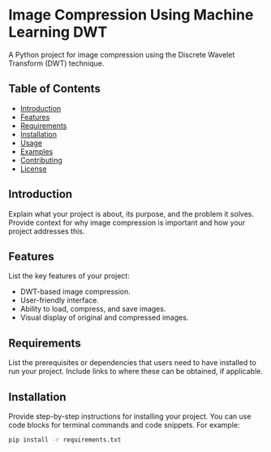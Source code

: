 # Image Compression Using Machine Learning DWT

A Python project for image compression using the Discrete Wavelet Transform (DWT) technique.

## Table of Contents
- [Introduction](#introduction)
- [Features](#features)
- [Requirements](#requirements)
- [Installation](#installation)
- [Usage](#usage)
- [Examples](#examples)
- [Contributing](#contributing)
- [License](#license)

## Introduction

Explain what your project is about, its purpose, and the problem it solves. Provide context for why image compression is important and how your project addresses this.

## Features

List the key features of your project:
- DWT-based image compression.
- User-friendly interface.
- Ability to load, compress, and save images.
- Visual display of original and compressed images.

## Requirements

List the prerequisites or dependencies that users need to have installed to run your project. Include links to where these can be obtained, if applicable.

## Installation

Provide step-by-step instructions for installing your project. You can use code blocks for terminal commands and code snippets. For example:

```bash
pip install -r requirements.txt

